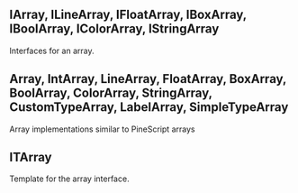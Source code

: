 ## IArray, ILineArray, IFloatArray, IBoxArray, IBoolArray, IColorArray, IStringArray

Interfaces for an array.

## Array, IntArray, LineArray, FloatArray, BoxArray, BoolArray, ColorArray, StringArray, CustomTypeArray, LabelArray, SimpleTypeArray

Array implementations similar to PineScript arrays

## ITArray

Template for the array interface.